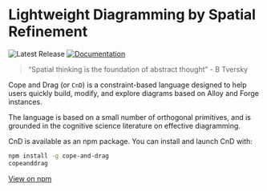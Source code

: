 # Lightweight Diagramming by Spatial Refinement

![Latest Release](https://img.shields.io/github/v/release/sidprasad/copeanddrag)
[![Documentation](https://img.shields.io/badge/docs-available-brightgreen)](https://sidprasad.github.io/copeanddrag)

> “Spatial thinking is the foundation of abstract thought” - B Tversky


Cope and Drag (or `CnD`) is a constraint-based language 
designed to help users quickly build, modify, and explore
diagrams based on Alloy and Forge instances.

The language is based on a small number of orthogonal primitives,
and is grounded in the cognitive science literature on 
effective diagramming.

CnD is available as an npm package. You can install and launch CnD with:

```sh
npm install -g cope-and-drag
copeanddrag
```

[View on npm](https://www.npmjs.com/package/cope-and-drag)